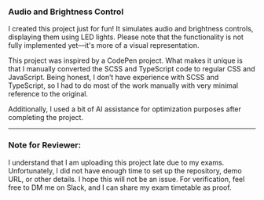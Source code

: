 ### Audio and Brightness Control
I created this project just for fun! It simulates audio and brightness controls, displaying them using LED lights. Please note that the functionality is not fully implemented yet—it's more of a visual representation.

This project was inspired by a CodePen project. What makes it unique is that I manually converted the SCSS and TypeScript code to regular CSS and JavaScript. Being honest, I don’t have experience with SCSS and TypeScript, so I had to do most of the work manually with very minimal reference to the original.

Additionally, I used a bit of AI assistance for optimization purposes after completing the project.

---
### Note for Reviewer:
I understand that I am uploading this project late due to my exams. Unfortunately, I did not have enough time to set up the repository, demo URL, or other details. I hope this will not be an issue. For verification, feel free to DM me on Slack, and I can share my exam timetable as proof.
